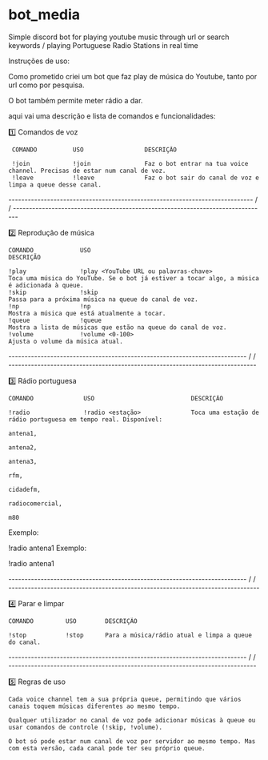 # bot_media
Simple discord bot for playing youtube music through url or search keywords / playing Portuguese Radio Stations in real time


Instruções de uso:


Como prometido criei um bot que faz play de música do Youtube, tanto por url como por pesquisa. 

O bot também permite meter rádio a dar.

aqui vai uma descrição e lista de comandos e funcionalidades:


 1️⃣ Comandos de voz

     COMANDO          USO                 DESCRIÇÃO

     !join            !join               Faz o bot entrar na tua voice channel. Precisas de estar num canal de voz.
     !leave           !leave              Faz o bot sair do canal de voz e limpa a queue desse canal.

---------------------------------------------------------------------------- / / -------------------------------------------------------------------------------
 


2️⃣ Reprodução de música



    COMANDO             USO                                                 DESCRIÇÃO

    !play               !play <YouTube URL ou palavras-chave>               Toca uma música do YouTube. Se o bot já estiver a tocar algo, a música é adicionada à queue.
    !skip               !skip                                               Passa para a próxima música na queue do canal de voz.
    !np                 !np                                                 Mostra a música que está atualmente a tocar.
    !queue              !queue                                              Mostra a lista de músicas que estão na queue do canal de voz.
    !volume             !volume <0-100>                                     Ajusta o volume da música atual.


-------------------------------------------------------------------------- / / -----------------------------------------------------------------------------

3️⃣ Rádio portuguesa

    COMANDO              USO                           DESCRIÇÃO

    !radio               !radio <estação>              Toca uma estação de rádio portuguesa em tempo real. Disponível:
                                                                                                                     antena1,
                                                                                                                     antena2,
                                                                                                                     antena3,
                                                                                                                     rfm,
                                                                                                                     cidadefm,
                                                                                                                     radiocomercial,
                                                                                                                     m80

Exemplo:

!radio antena1
Exemplo:

!radio antena1


-------------------------------------------------------------------------- / / ------------------------------------------------------------------------------


 4️⃣ Parar e limpar

    COMANDO         USO        DESCRIÇÃO
    
    !stop           !stop      Para a música/rádio atual e limpa a queue do canal.

-------------------------------------------------------------------------- / / -----------------------------------------------------------------------------


5️⃣  Regras de uso

    Cada voice channel tem a sua própria queue, permitindo que vários canais toquem músicas diferentes ao mesmo tempo.

    Qualquer utilizador no canal de voz pode adicionar músicas à queue ou usar comandos de controle (!skip, !volume).

    O bot só pode estar num canal de voz por servidor ao mesmo tempo. Mas com esta versão, cada canal pode ter seu próprio queue.
